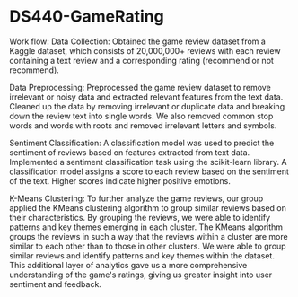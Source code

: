 # DS440-GameRating

Work flow:
Data Collection: Obtained the game review dataset from a Kaggle dataset, which consists of 20,000,000+ reviews with each review containing a text review and a corresponding rating (recommend or not recommend).

Data Preprocessing: Preprocessed the game review dataset to remove irrelevant or noisy data and extracted relevant features from the text data. Cleaned up the data by removing irrelevant or duplicate data and breaking down the review text into single words. We also removed common stop words and words with roots and removed irrelevant letters and symbols.

Sentiment Classification: A classification model was used to predict the sentiment of reviews based on features extracted from text data. Implemented a sentiment classification task using the scikit-learn library. A classification model assigns a score to each review based on the sentiment of the text. Higher scores indicate higher positive emotions.

K-Means Clustering: To further analyze the game reviews, our group applied the KMeans clustering algorithm to group similar reviews based on their characteristics. By grouping the reviews, we were able to identify patterns and key themes emerging in each cluster. The KMeans algorithm groups the reviews in such a way that the reviews within a cluster are more similar to each other than to those in other clusters. We were able to group similar reviews and identify patterns and key themes within the dataset. This additional layer of analytics gave us a more comprehensive understanding of the game's ratings, giving us greater insight into user sentiment and feedback.

